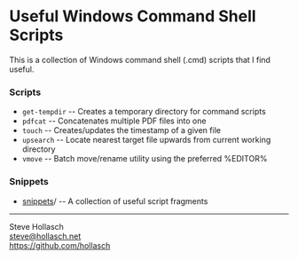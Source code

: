Useful Windows Command Shell Scripts
====================================================================================================

This is a collection of Windows command shell (.cmd) scripts that I find useful.

### Scripts
- `get-tempdir` -- Creates a temporary directory for command scripts
- `pdfcat`      -- Concatenates multiple PDF files into one
- `touch`       -- Creates/updates the timestamp of a given file
- `upsearch`    -- Locate nearest target file upwards from current working directory
- `vmove`       -- Batch move/rename utility using the preferred %EDITOR%

### Snippets
- [snippets](snippets/)/ -- A collection of useful script fragments


----
Steve Hollasch<br>
steve@hollasch.net<br>
https://github.com/hollasch
